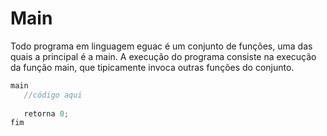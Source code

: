 # Main

Todo programa em linguagem eguac é um conjunto de funções, uma das quais a principal é a main. A execução do programa consiste na execução da função main, que tipicamente invoca outras funções do conjunto.

```C
main
   //código aqui
   
   retorna 0; 
fim
```